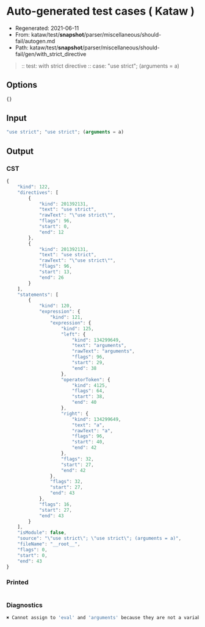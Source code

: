 # Auto-generated test cases ( Kataw )
- Regenerated: 2021-06-11
- From: kataw/test/__snapshot__/parser/miscellaneous/should-fail/autogen.md
- Path: kataw/test/__snapshot__/parser/miscellaneous/should-fail/gen/with_strict_directive
> :: test: with strict directive
> :: case: "use strict"; (arguments = a)
## Options

`````js
{}
`````
## Input

`````js
"use strict"; "use strict"; (arguments = a)
`````
## Output

### CST

```javascript
{
    "kind": 122,
    "directives": [
        {
            "kind": 201392131,
            "text": "use strict",
            "rawText": "\"use strict\"",
            "flags": 96,
            "start": 0,
            "end": 12
        },
        {
            "kind": 201392131,
            "text": "use strict",
            "rawText": "\"use strict\"",
            "flags": 96,
            "start": 13,
            "end": 26
        }
    ],
    "statements": [
        {
            "kind": 120,
            "expression": {
                "kind": 121,
                "expression": {
                    "kind": 125,
                    "left": {
                        "kind": 134299649,
                        "text": "arguments",
                        "rawText": "arguments",
                        "flags": 96,
                        "start": 29,
                        "end": 38
                    },
                    "operatorToken": {
                        "kind": 4125,
                        "flags": 64,
                        "start": 38,
                        "end": 40
                    },
                    "right": {
                        "kind": 134299649,
                        "text": "a",
                        "rawText": "a",
                        "flags": 96,
                        "start": 40,
                        "end": 42
                    },
                    "flags": 32,
                    "start": 27,
                    "end": 42
                },
                "flags": 32,
                "start": 27,
                "end": 43
            },
            "flags": 16,
            "start": 27,
            "end": 43
        }
    ],
    "isModule": false,
    "source": "\"use strict\"; \"use strict\"; (arguments = a)",
    "fileName": "__root__",
    "flags": 0,
    "start": 0,
    "end": 43
}
```

### Printed

```javascript

```

### Diagnostics

```javascript
✖ Cannot assign to 'eval' and 'arguments' because they are not a variable - start: 38, end: 40

```


